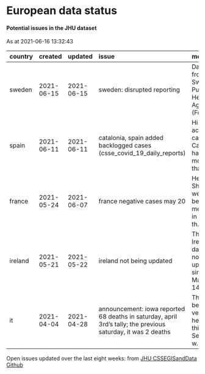 European data status
================

#### Potential issues in the JHU dataset

As at 2021-06-16 13:32:43

| country | created    | updated    | issue                                                                                                        | message                                             | url                                                      |
| :------ | :--------- | :--------- | :----------------------------------------------------------------------------------------------------------- | :-------------------------------------------------- | :------------------------------------------------------- |
| sweden  | 2021-06-15 | 2021-06-15 | sweden: disrupted reporting                                                                                  | Data from the Swedish Public Health Agency (Folkhä… | <https://github.com/CSSEGISandData/COVID-19/issues/4241> |
| spain   | 2021-06-11 | 2021-06-11 | catalonia, spain added backlogged cases (csse\_covid\_19\_daily\_reports)                                    | Hi all, active cases in Catalonia have more than …  | <https://github.com/CSSEGISandData/COVID-19/issues/4219> |
| france  | 2021-05-24 | 2021-06-07 | france negative cases may 20                                                                                 | Hello all, Shortly, we will be merging in a PR th…  | <https://github.com/CSSEGISandData/COVID-19/issues/4125> |
| ireland | 2021-05-21 | 2021-05-22 | ireland not being updated                                                                                    | The Ireland data are not updated since May 14…      | <https://github.com/CSSEGISandData/COVID-19/issues/4112> |
| it      | 2021-04-04 | 2021-04-28 | announcement: iowa reported 68 deaths in saturday, april 3rd’s tally; the previous saturday, it was 2 deaths | This has been verified here in this Data Set, as w… | <https://github.com/CSSEGISandData/COVID-19/issues/3919> |

Open issues updated over the last eight weeks: from [JHU CSSEGISandData
Github](https://github.com/CSSEGISandData/COVID-19/)
